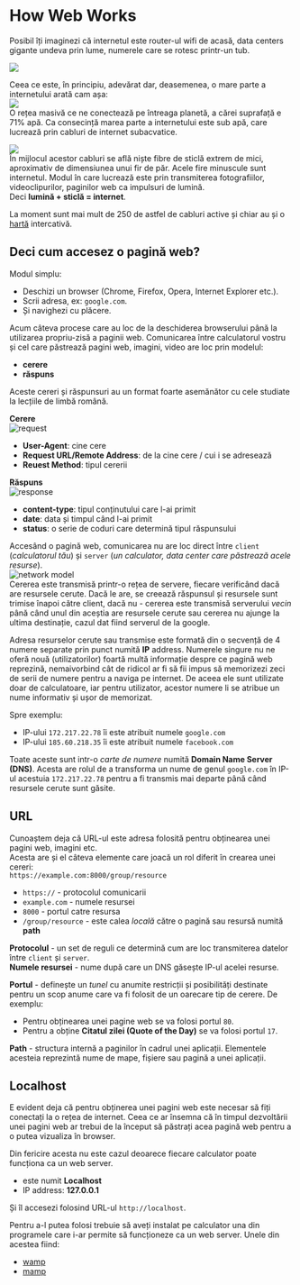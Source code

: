 # How Web Works

​​Posibil îți imaginezi că internetul este router-ul wifi de acasă, data centers gigante undeva prin lume, numerele care se rotesc printr-un tub.

![](../.gitbook/assets/the-internet-imagined.jpg)

Ceea ce este, în principiu, adevărat dar, deasemenea, o mare parte a internetului arată cam așa:  
![](../.gitbook/assets/the-internet.jpg)  
​​O rețea masivă ce ne conectează pe întreaga planetă, a cărei suprafață e 71% apă. Ca consecință marea parte a internetului este sub apă, care lucrează prin cabluri de internet subacvatice.

![](../.gitbook/assets/cable.jpg)  
În mijlocul acestor cabluri se află niște fibre de sticlă extrem de mici, aproximativ de dimensiunea unui fir de păr. Acele fire minuscule sunt internetul. Modul în care lucrează este prin transmiterea fotografiilor, videoclipurilor, paginilor web ca impulsuri de lumină.  
Deci **lumină + sticlă = internet**.

La moment sunt mai mult de 250 de astfel de cabluri active și chiar au și o [hartă](http://submarine-cable-map-2015.telegeography.com/) intercativă.

## Deci cum accesez o pagină web?

Modul simplu:

* Deschizi un browser \(Chrome, Firefox, Opera, Internet Explorer etc.\).
* Scrii adresa, ex: `google.com`.
* Și navighezi cu plăcere.

Acum câteva procese care au loc de la deschiderea browserului până la utilizarea propriu-zisă a paginii web. Comunicarea între calculatorul vostru și cel care păstrează pagini web, imagini, video are loc prin modelul:

* **cerere**
* **răspuns**

Aceste cereri și răspunsuri au un format foarte asemănător cu cele studiate la lecțiile de limbă română.

**Cerere**  
![request](../.gitbook/assets/request.jpg)

* **User-Agent**: cine cere
* **Request URL/Remote Address**: de la cine cere / cui i se adresează
* **Reuest Method**: tipul cererii

**Răspuns**  
![response](../.gitbook/assets/response.jpg)

* **content-type**: tipul conținutului care l-ai primit
* **date**: data și timpul când l-ai primit
* **status**: o serie de coduri care determină tipul răspunsului

Accesând o pagină web, comunicarea nu are loc direct între `client` \(_calculatorul tău_\) și `server` \(_un calculator, data center care păstrează acele resurse_\).  
![network model](../.gitbook/assets/network.jpg)  
Cererea este transmisă printr-o rețea de servere, fiecare verificând dacă are resursele cerute. Dacă le are, se creează răspunsul și resursele sunt trimise înapoi către client, dacă nu - cererea este transmisă serverului _vecin_ până când unul din aceștia are resursele cerute sau cererea nu ajunge la ultima destinație, cazul dat fiind serverul de la google.

Adresa resurselor cerute sau transmise este formată din o secvență de 4 numere separate prin punct numită **IP** address. Numerele singure nu ne oferă nouă \(utilizatorilor\) foartă multă informație despre ce pagină web reprezină, nemaivorbind cât de ridicol ar fi să fii impus să memorizezi zeci de serii de numere pentru a naviga pe internet. De aceea ele sunt utilizate doar de calculatoare, iar pentru utilizator, acestor numere li se atribue un nume informativ și ușor de memorizat.

Spre exemplu:

* IP-ului `172.217.22.78` îi este atribuit numele `google.com`
* IP-ului `185.60.218.35` îi este atribuit numele `facebook.com`

Toate aceste sunt intr-o _carte de numere_ numită **Domain Name Server \(DNS\)**. Acesta are rolul de a transforma un nume de genul `google.com` în IP-ul acestuia `172.217.22.78` pentru a fi transmis mai departe până când resursele cerute sunt găsite.

## URL

Cunoaștem deja că URL-ul este adresa folosită pentru obținearea unei pagini web, imagini etc.  
Acesta are și el câteva elemente care joacă un rol diferit în crearea unei cereri:  
`https://example.com:8000/group/resource`

* `https://` - protocolul comunicarii
* `example.com` - numele resursei
* `8000` - portul catre resursa
* `/group/resource` - este calea _locală_ către o pagină sau resursă numită **path**

**Protocolul** - un set de reguli ce determină cum are loc transmiterea datelor între `client` și `server`.  
**Numele resursei** - nume după care un DNS găsește IP-ul acelei resurse.

**Portul** - definește un _tunel_ cu anumite restricții și posibilități destinate pentru un scop anume care va fi folosit de un oarecare tip de cerere. De exemplu:

* Pentru obținearea unei pagine web se va folosi portul `80`.   
* Pentru a obține **Citatul zilei \(Quote of the Day\)** se va folosi portul `17`.

**Path** - structura internă a paginilor în cadrul unei aplicații. Elementele acesteia reprezintă nume de mape, fișiere sau pagină a unei aplicații.

## Localhost

E evident deja că pentru obținerea unei pagini web este necesar să fiți conectați la o rețea de internet. Ceea ce ar însemna că în timpul dezvoltării unei pagini web ar trebui de la început să păstrați acea pagină web pentru a o putea vizualiza în browser.

Din fericire acesta nu este cazul deoarece fiecare calculator poate funcționa ca un web server.

* este numit **Localhost**
* IP address: **127.0.0.1**

Și îl accesezi folosind URL-ul `http://localhost`.

Pentru a-l putea folosi trebuie să aveți instalat pe calculator una din programele care i-ar permite să funcționeze ca un web server. Unele din acestea fiind:

* [wamp](http://www.wampserver.com/en/)
* [mamp](https://www.mamp.info/en/)

